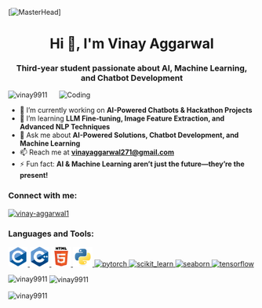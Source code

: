  [![MasterHead](https://user-images.githubusercontent.com/59453698/178947079-df3cd391-b419-4258-a542-b9a7e47e4351.gif)]  
<h1 align="center">Hi 👋, I'm Vinay Aggarwal</h1>  
<h3 align="center">Third-year student passionate about AI, Machine Learning, and Chatbot Development</h3>  
<img align="right" alt="Coding" width="400" src="https://user-images.githubusercontent.com/75851313/151668395-5591532b-28da-46a6-9476-7c9694bcb60e.gif">  

<p align="left"> <img src="https://komarev.com/ghpvc/?username=vinay9911&label=Profile%20views&color=0e75b6&style=flat" alt="vinay9911" /> </p>  

- 🔭 I’m currently working on **AI-Powered Chatbots & Hackathon Projects**  
- 🌱 I’m learning **LLM Fine-tuning, Image Feature Extraction, and Advanced NLP Techniques**  
- 💬 Ask me about **AI-Powered Solutions, Chatbot Development, and Machine Learning**  
- 📫 Reach me at **vinayaggarwal271@gmail.com**  
- ⚡ Fun fact: **AI & Machine Learning aren’t just the future—they’re the present!**  

<h3 align="left">Connect with me:</h3>  
<p align="left">  
<a href="https://www.linkedin.com/in/vinay-aggarwal1/" target="blank"><img align="center" src="https://raw.githubusercontent.com/rahuldkjain/github-profile-readme-generator/master/src/images/icons/Social/linked-in-alt.svg" alt="vinay-aggarwal1" height="30" width="40" /></a>  
</p>  

<h3 align="left">Languages and Tools:</h3>  
<p align="left">  
<a href="https://www.cprogramming.com/" target="_blank" rel="noreferrer"> <img src="https://raw.githubusercontent.com/devicons/devicon/master/icons/c/c-original.svg" alt="c" width="40" height="40"/> </a>  
<a href="https://www.w3schools.com/cpp/" target="_blank" rel="noreferrer"> <img src="https://raw.githubusercontent.com/devicons/devicon/master/icons/cplusplus/cplusplus-original.svg" alt="cplusplus" width="40" height="40"/> </a>  
<a href="https://www.w3.org/html/" target="_blank" rel="noreferrer"> <img src="https://raw.githubusercontent.com/devicons/devicon/master/icons/html5/html5-original-wordmark.svg" alt="html5" width="40" height="40"/> </a>  
<a href="https://www.python.org" target="_blank" rel="noreferrer"> <img src="https://raw.githubusercontent.com/devicons/devicon/master/icons/python/python-original.svg" alt="python" width="40" height="40"/> </a>  
<a href="https://pytorch.org/" target="_blank" rel="noreferrer"> <img src="https://www.vectorlogo.zone/logos/pytorch/pytorch-icon.svg" alt="pytorch" width="40" height="40"/> </a>  
<a href="https://scikit-learn.org/" target="_blank" rel="noreferrer"> <img src="https://upload.wikimedia.org/wikipedia/commons/0/05/Scikit_learn_logo_small.svg" alt="scikit_learn" width="40" height="40"/> </a>  
<a href="https://seaborn.pydata.org/" target="_blank" rel="noreferrer"> <img src="https://seaborn.pydata.org/_images/logo-mark-lightbg.svg" alt="seaborn" width="40" height="40"/> </a>  
<a href="https://www.tensorflow.org" target="_blank" rel="noreferrer"> <img src="https://www.vectorlogo.zone/logos/tensorflow/tensorflow-icon.svg" alt="tensorflow" width="40" height="40"/> </a>  
</p>  

<p><img align="left" src="https://github-readme-stats.vercel.app/api/top-langs?username=vinay9911&show_icons=true&locale=en&layout=compact" alt="vinay9911" /></p>  

<p>&nbsp;<img align="center" src="https://github-readme-stats.vercel.app/api?username=vinay9911&show_icons=true&locale=en" alt="vinay9911" /></p>  

<p><img align="center" src="https://github-readme-streak-stats.herokuapp.com/?user=vinay9911&" alt="vinay9911" /></p>  

 
